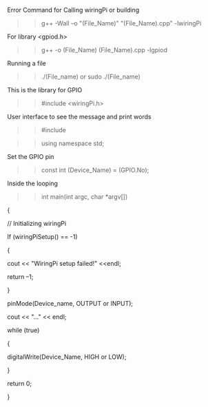 Error Command for Calling wiringPi or building 

>> g++ -Wall –o "(File_Name)" "(File_Name).cpp" -lwiringPi 

For library <gpiod.h> 

>> g++ -o (File_Name) (File_Name).cpp -lgpiod 

 

 

Running a file 

>> ./(File_name) or sudo ./(File_name) 

 

This is the library for GPIO 

>> #include <wiringPi.h> 

User interface to see the message and print words 

>> #include <iostream> 

>> using namespace std; 

 

Set the GPIO pin 

 >> const int (Device_Name) = (GPIO.No); 

 

Inside the looping 

>> int main(int argc, char  *argv[]) 

 { 

// Initializing wiringPi 

If (wiringPiSetup() == -1) 

{ 

cout << "WiringPi setup failed!" <<endl; 

return –1; 

} 

 

 

pinMode(Device_name, OUTPUT or INPUT); 

cout << "…" << endl; 

 

while (true) 

{ 

digitalWrite(Device_Name, HIGH or LOW); 

} 

 

return 0; 

} 
